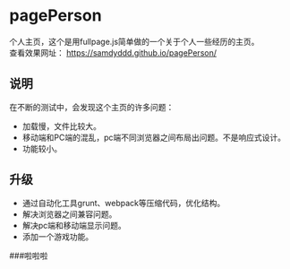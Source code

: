 # pagePerson
个人主页，这个是用fullpage.js简单做的一个关于个人一些经历的主页。<br>
查看效果网址：
	https://samdyddd.github.io/pagePerson/<br>
## 说明
在不断的测试中，会发现这个主页的许多问题：<br>
* 加载慢，文件比较大。
* 移动端和PC端的混乱，pc端不同浏览器之间布局出问题。不是响应式设计。
* 功能较小。
## 升级
* 通过自动化工具grunt、webpack等压缩代码，优化结构。
* 解决浏览器之间兼容问题。
* 解决pc端和移动端显示问题。
* 添加一个游戏功能。

###啦啦啦
